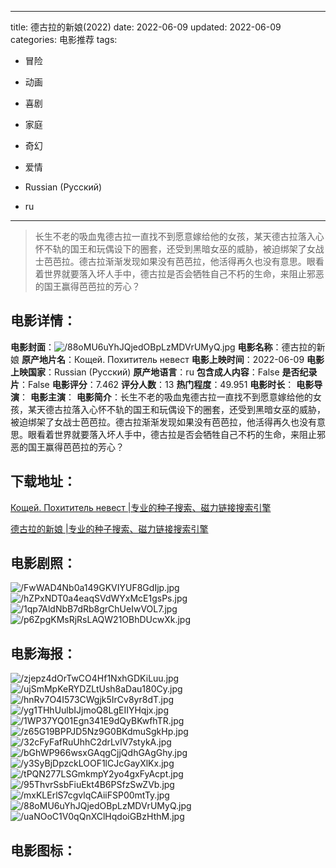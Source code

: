 
---
title: 德古拉的新娘(2022)
date: 2022-06-09
updated: 2022-06-09
categories: 电影推荐
tags:
- 冒险
- 动画
- 喜剧
- 家庭
- 奇幻
- 爱情

- Russian (Pусский)
- ru
---


> 长生不老的吸血鬼德古拉一直找不到愿意嫁给他的女孩，某天德古拉落入心怀不轨的国王和玩偶设下的圈套，还受到黑暗女巫的威胁，被迫绑架了女战士芭芭拉。德古拉渐渐发现如果没有芭芭拉，他活得再久也没有意思。眼看着世界就要落入坏人手中，德古拉是否会牺牲自己不朽的生命，来阻止邪恶的国王赢得芭芭拉的芳心？

## **电影详情**：

**电影封面**：<img src="https://image.tmdb.org/t/p/w200/88oMU6uYhJQjedOBpLzMDVrUMyQ.jpg" alt="/88oMU6uYhJQjedOBpLzMDVrUMyQ.jpg" title="/88oMU6uYhJQjedOBpLzMDVrUMyQ.jpg">
**电影名称**：德古拉的新娘
**原产地片名**：Кощей. Похититель невест
**电影上映时间**：2022-06-09
**电影上映国家**：Russian (Pусский)
**原产地语言**：ru
**包含成人内容**：False
**是否纪录片**：False
**电影评分**：7.462
**评分人数**：13
**热门程度**：49.951
**电影时长**：
**电影导演**：
**电影主演**：
**电影简介**：长生不老的吸血鬼德古拉一直找不到愿意嫁给他的女孩，某天德古拉落入心怀不轨的国王和玩偶设下的圈套，还受到黑暗女巫的威胁，被迫绑架了女战士芭芭拉。德古拉渐渐发现如果没有芭芭拉，他活得再久也没有意思。眼看着世界就要落入坏人手中，德古拉是否会牺牲自己不朽的生命，来阻止邪恶的国王赢得芭芭拉的芳心？

## **下载地址**：
[Кощей. Похититель невест |专业的种子搜索、磁力链接搜索引擎](https://movie.amd794.com:2083/?search=%D0%9A%D0%BE%D1%89%D0%B5%D0%B9.%20%D0%9F%D0%BE%D1%85%D0%B8%D1%82%D0%B8%D1%82%D0%B5%D0%BB%D1%8C%20%D0%BD%D0%B5%D0%B2%D0%B5%D1%81%D1%82&ordering=&mode=match_phrase&page_size=10&page=1)

[德古拉的新娘 |专业的种子搜索、磁力链接搜索引擎](https://movie.amd794.com:2083/?search=%E5%BE%B7%E5%8F%A4%E6%8B%89%E7%9A%84%E6%96%B0%E5%A8%98&ordering=&mode=match_phrase&page_size=10&page=1)
 

## **电影剧照**：
<img src="https://image.tmdb.org/t/p/original/FwWAD4Nb0a149GKVIYUF8GdIjp.jpg" alt="/FwWAD4Nb0a149GKVIYUF8GdIjp.jpg" title="/FwWAD4Nb0a149GKVIYUF8GdIjp.jpg"><img src="https://image.tmdb.org/t/p/original/hZPxNDT0a4eaqSVdWYxMcE1gsPs.jpg" alt="/hZPxNDT0a4eaqSVdWYxMcE1gsPs.jpg" title="/hZPxNDT0a4eaqSVdWYxMcE1gsPs.jpg"><img src="https://image.tmdb.org/t/p/original/1qp7AldNbB7dRb8grChUeIwVOL7.jpg" alt="/1qp7AldNbB7dRb8grChUeIwVOL7.jpg" title="/1qp7AldNbB7dRb8grChUeIwVOL7.jpg"><img src="https://image.tmdb.org/t/p/original/p6ZpgKMsRjRsLAQW21OBhDUcwXk.jpg" alt="/p6ZpgKMsRjRsLAQW21OBhDUcwXk.jpg" title="/p6ZpgKMsRjRsLAQW21OBhDUcwXk.jpg">

## **电影海报**：
<img src="https://image.tmdb.org/t/p/original/zjepz4dOrTwCO4Hf1NxhGDKiLuu.jpg" alt="/zjepz4dOrTwCO4Hf1NxhGDKiLuu.jpg" title="/zjepz4dOrTwCO4Hf1NxhGDKiLuu.jpg"><img src="https://image.tmdb.org/t/p/original/ujSmMpKeRYDZLtUsh8aDau180Cy.jpg" alt="/ujSmMpKeRYDZLtUsh8aDau180Cy.jpg" title="/ujSmMpKeRYDZLtUsh8aDau180Cy.jpg"><img src="https://image.tmdb.org/t/p/original/hnRv7O4I573CWgjk5IrCv8yr8dT.jpg" alt="/hnRv7O4I573CWgjk5IrCv8yr8dT.jpg" title="/hnRv7O4I573CWgjk5IrCv8yr8dT.jpg"><img src="https://image.tmdb.org/t/p/original/yg1THhUulbIJjmoQ8LgEIIYHqjx.jpg" alt="/yg1THhUulbIJjmoQ8LgEIIYHqjx.jpg" title="/yg1THhUulbIJjmoQ8LgEIIYHqjx.jpg"><img src="https://image.tmdb.org/t/p/original/1WP37YQ01Egn341E9dQyBKwfhTR.jpg" alt="/1WP37YQ01Egn341E9dQyBKwfhTR.jpg" title="/1WP37YQ01Egn341E9dQyBKwfhTR.jpg"><img src="https://image.tmdb.org/t/p/original/z65G19BPPJD5Nz9G0BKdmuSgkHp.jpg" alt="/z65G19BPPJD5Nz9G0BKdmuSgkHp.jpg" title="/z65G19BPPJD5Nz9G0BKdmuSgkHp.jpg"><img src="https://image.tmdb.org/t/p/original/32cFyFafRuUhhC2drLvIV7stykA.jpg" alt="/32cFyFafRuUhhC2drLvIV7stykA.jpg" title="/32cFyFafRuUhhC2drLvIV7stykA.jpg"><img src="https://image.tmdb.org/t/p/original/bGhWP966wsxGAqgCjjQdhGAgGhy.jpg" alt="/bGhWP966wsxGAqgCjjQdhGAgGhy.jpg" title="/bGhWP966wsxGAqgCjjQdhGAgGhy.jpg"><img src="https://image.tmdb.org/t/p/original/y3SyBjDpzckLOOF1lCJcGayXlKx.jpg" alt="/y3SyBjDpzckLOOF1lCJcGayXlKx.jpg" title="/y3SyBjDpzckLOOF1lCJcGayXlKx.jpg"><img src="https://image.tmdb.org/t/p/original/tPQN277LSGmkmpY2yo4gxFyAcpt.jpg" alt="/tPQN277LSGmkmpY2yo4gxFyAcpt.jpg" title="/tPQN277LSGmkmpY2yo4gxFyAcpt.jpg"><img src="https://image.tmdb.org/t/p/original/95ThvrSsbFiuEkt4B6PSfzSwZVb.jpg" alt="/95ThvrSsbFiuEkt4B6PSfzSwZVb.jpg" title="/95ThvrSsbFiuEkt4B6PSfzSwZVb.jpg"><img src="https://image.tmdb.org/t/p/original/mxKLErlS7cgvlqCAiiFSP00mtTy.jpg" alt="/mxKLErlS7cgvlqCAiiFSP00mtTy.jpg" title="/mxKLErlS7cgvlqCAiiFSP00mtTy.jpg"><img src="https://image.tmdb.org/t/p/original/88oMU6uYhJQjedOBpLzMDVrUMyQ.jpg" alt="/88oMU6uYhJQjedOBpLzMDVrUMyQ.jpg" title="/88oMU6uYhJQjedOBpLzMDVrUMyQ.jpg"><img src="https://image.tmdb.org/t/p/original/uaNOoC1V0qQnXClHqdoiGBzHthM.jpg" alt="/uaNOoC1V0qQnXClHqdoiGBzHthM.jpg" title="/uaNOoC1V0qQnXClHqdoiGBzHthM.jpg">

## **电影图标**：

